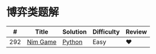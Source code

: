 # 博弈类题解

|#|Title|Solution|Difficulty|Review|
|---|-----|--------|----------|--|
|292|[Nim Game](https://leetcode.com/problems/nim-game)|[Python](../algorithms/292.%20Nim%20Game.md)|Easy|❤|
